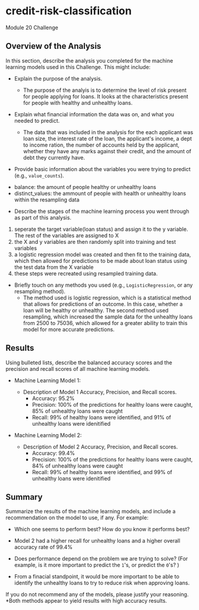 # credit-risk-classification
Module 20 Challenge


## Overview of the Analysis

In this section, describe the analysis you completed for the machine learning models used in this Challenge. This might include:

* Explain the purpose of the analysis.
  * The purpose of the analyis is to determine the level of risk present for people applying for loans. It looks at the characteristics present for people with healthy and unhealthy loans.

* Explain what financial information the data was on, and what you needed to predict.
  * The data that was included in the analysis for the each applicant was loan size, the interest rate of the loan, the applicant's income, a dept to income ration, the number of accounts held by the applicant, whether they have any marks against their credit, and the amount of debt they currently have.

* Provide basic information about the variables you were trying to predict (e.g., `value_counts`).
- balance: the amount of people healthy or unhealthy loans
- distinct_values: the ammount of people with health or unhealthy loans within the resampling data

* Describe the stages of the machine learning process you went through as part of this analysis.
1) seperate the target variable(loan status) and assign it to the y variable. The rest of the variables are assigned to X
2) the X and y variables are then randomly split into training and test variables
3) a logistic regression model was created and then fit to the training data, which then allowed for predictions to be made about loan status using the test data from the X variable
4) these steps were recreated using resampled training data.

* Briefly touch on any methods you used (e.g., `LogisticRegression`, or any resampling method).
  * The method used is logistic regression, which is a statistical method that allows for predictions of an outcome. In this case, whether a loan will be healthy or unhealthy. 
The second method used resampling, which increased the sample data for the unhealthy loans from 2500 to 75036, which allowed for a greater ability to train this model for more accurate predictions.

## Results

Using bulleted lists, describe the balanced accuracy scores and the precision and recall scores of all machine learning models.

* Machine Learning Model 1:
  * Description of Model 1 Accuracy, Precision, and Recall scores.
     * Accuracy: 95.2%
     * Precision: 100% of the predictions for healthy loans were caught, 85% of unhealthy loans were caught
     * Recall: 99% of healthy loans were identified, and 91% of unhealthy loans were idenitified


* Machine Learning Model 2:
  * Description of Model 2 Accuracy, Precision, and Recall scores.
     * Accuracy: 99.4%
     * Precision: 100% of the predictions for healthy loans were caught, 84% of unhealthy loans were caught
     * Recall: 99% of healthy loans were identified, and 99% of unhealthy loans were idenitified
    
    
    
## Summary

Summarize the results of the machine learning models, and include a recommendation on the model to use, if any. For example:
* Which one seems to perform best? How do you know it performs best?
 * Model 2 had a higher recall for unhealthy loans and a higher overall accuracy rate of 99.4%

* Does performance depend on the problem we are trying to solve? (For example, is it more important to predict the `1`'s, or predict the `0`'s? )
 * From a finacial standpoint, it would be more important to be able to identify the unhealthy loans to try to reduce risk when approving loans.

If you do not recommend any of the models, please justify your reasoning.
 *Both methods appear to yield results with high accuracy results.
